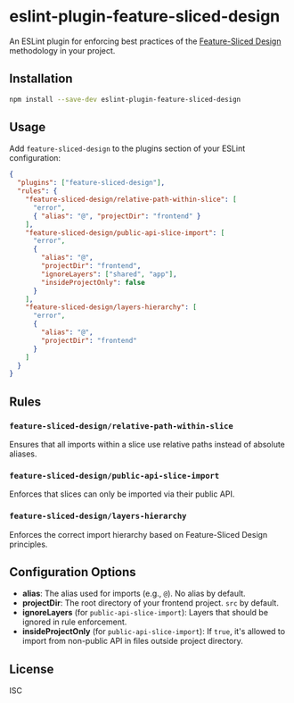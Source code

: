 # eslint-plugin-feature-sliced-design

An ESLint plugin for enforcing best practices of the [Feature-Sliced Design](https://feature-sliced.design/) methodology in your project.

## Installation

```sh
npm install --save-dev eslint-plugin-feature-sliced-design
```

## Usage

Add `feature-sliced-design` to the plugins section of your ESLint configuration:

```json
{
  "plugins": ["feature-sliced-design"],
  "rules": {
    "feature-sliced-design/relative-path-within-slice": [
      "error",
      { "alias": "@", "projectDir": "frontend" }
    ],
    "feature-sliced-design/public-api-slice-import": [
      "error",
      {
        "alias": "@",
        "projectDir": "frontend",
        "ignoreLayers": ["shared", "app"],
        "insideProjectOnly": false
      }
    ],
    "feature-sliced-design/layers-hierarchy": [
      "error",
      {
        "alias": "@",
        "projectDir": "frontend"
      }
    ]
  }
}
```

## Rules

### `feature-sliced-design/relative-path-within-slice`
Ensures that all imports within a slice use relative paths instead of absolute aliases.

<!--
* [relative-path-within-slice](https://github.com/nadProg/eslint-plugin-feature-sliced-design/blob/main/docs/rules/relative-path-within-slice.md): Check whether import path within a slice is relative.
-->

### `feature-sliced-design/public-api-slice-import`
Enforces that slices can only be imported via their public API.

<!--
* [public-api-slice-import](https://github.com/nadProg/eslint-plugin-feature-sliced-design/blob/main/docs/rules/public-api-slice-import.md): Check whether import is performed via public API.
-->

### `feature-sliced-design/layers-hierarchy`
Enforces the correct import hierarchy based on Feature-Sliced Design principles.

## Configuration Options
- **alias**: The alias used for imports (e.g., `@`). No alias by default.
- **projectDir**: The root directory of your frontend project. `src` by default.
- **ignoreLayers** (for `public-api-slice-import`): Layers that should be ignored in rule enforcement.
- **insideProjectOnly** (for `public-api-slice-import`): If `true`, it's allowed to import from non-public API in files outside project directory.

## License
ISC


